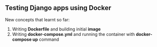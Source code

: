 ## Testing Django apps using Docker

New concepts that learnt so far:
1. Writing **Dockerfile** and building initial **image**
1. Writing **docker-compose.yml** and running the container with **docker-compose up** command